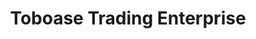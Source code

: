 ---
title: "Toboase Trading Enterprise"
url: /accra/toboase-trading-enterprise/
shop: convenience
---